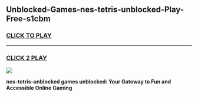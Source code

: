 
## Unblocked-Games-nes-tetris-unblocked-Play-Free-s1cbm
<h3>
<a href="https://premium76.site?title=nes-tetris-unblocked&ref=23A">CLICK TO PLAY</a></h3>
<hr>

<h3>
<a href="https://premium76.site?title=nes-tetris-unblocked&ref=23A">CLICK 2 PLAY</a>
  
</h3>

<a href="https://premium76.site?title=nes-tetris-unblocked&ref=23A"><img src="https://clearcache.store/games.png"></a>


**nes-tetris-unblocked games unblocked: Your Gateway to Fun and Accessible Online Gaming**
